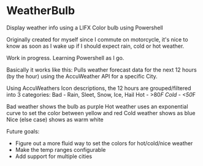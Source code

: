 # WeatherBulb
Display weather info using a LIFX Color bulb using Powershell

Originally created for myself since I commute on motorcycle, it's nice to know as soon as I wake up if I should expect rain, cold or hot weather.

Work in progress. Learning Powershell as I go.

Basically it works like this:
Pulls weather forecast data for the next 12 hours (by the hour) using the AccuWeather API for a specific City.

Using AccuWeathers Icon descriptions, the 12 hours are grouped/filtered into 3 categories:
Bad - Rain, Sleet, Snow, Ice, Hail
Hot - >80*F
Cold - <50*F

Bad weather shows the bulb as purple
Hot weather uses an exponential curve to set the color between yellow and red
Cold weather shows as blue
Nice (else case) shows as warm white

Future goals:
- Figure out a more fluid way to set the colors for hot/cold/nice weather
- Make the temp ranges configurable
- Add support for multiple cities

